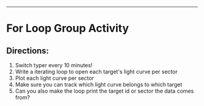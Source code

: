 <hr>

# For Loop Group Activity


## Directions:
1. Switch typer every 10 minutes!
2. Write a iterating loop to open each target's light curve per sector
3. Plot each light curve per sector
4. Make sure you can track which light curve belongs to which target
5. Can you also make the loop print the target id or sector the data comes from?



	